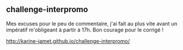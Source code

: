 ## challenge-interpromo

Mes excuses pour le peu de commentaire, j'ai fait au plus vite avant un impératif m'obligeant à partir à 17h. 
Bon courage pour le corrigé ! 


http://karine-jamet.github.io/challenge-interpromo/
